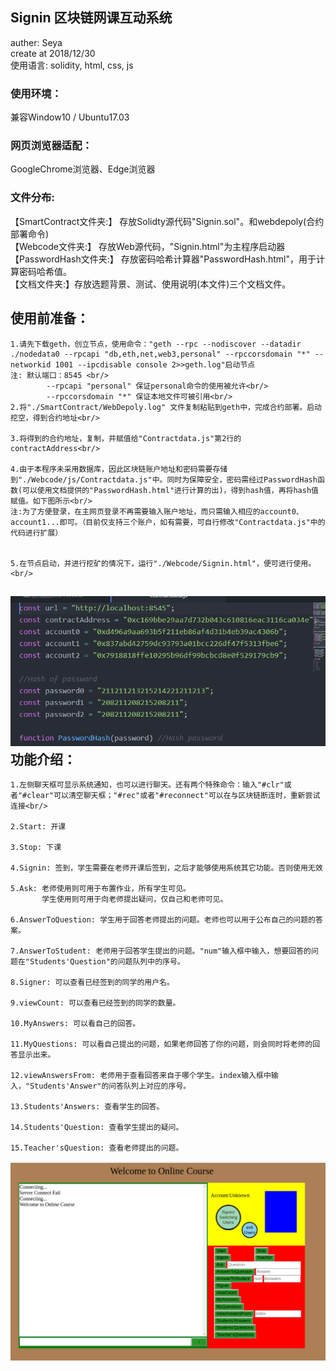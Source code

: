 Signin 区块链网课互动系统
----------------
auther: Seya<br/>
create at 2018/12/30<br/>
使用语言: solidity, html, css, js

<h3>使用环境：</h3>兼容Window10 / Ubuntu17.03
<h3>网页浏览器适配：</h3>GoogleChrome浏览器、Edge浏览器
<h3>文件分布:</h3>
	【SmartContract文件夹:】 存放Solidty源代码"Signin.sol"。和webdepoly(合约部署命令)<br/>
	【Webcode文件夹:】 存放Web源代码，"Signin.html"为主程序启动器<br/>
	【PasswordHash文件夹:】 存放密码哈希计算器"PasswordHash.html"，用于计算密码哈希值。<br/>
	【文档文件夹:】存放选题背景、测试、使用说明(本文件)三个文档文件。

使用前准备：<br/>
-----------

	1.请先下载geth，创立节点，使用命令："geth --rpc --nodiscover --datadir ./nodedata0 --rpcapi "db,eth,net,web3,personal" --rpccorsdomain "*" --networkid 1001 --ipcdisable console 2>>geth.log"启动节点
	注: 默认端口：8545 <br/>
			--rpcapi "personal" 保证personal命令的使用被允许<br/>
			--rpccorsdomain "*" 保证本地文件可被引用<br/>
	2.将"./SmartContract/WebDepoly.log" 文件复制粘贴到geth中，完成合约部署。启动挖空，得到合约地址<br/>

	3.将得到的合约地址，复制，并赋值给"Contractdata.js"第2行的contractAddress<br/>

	4.由于本程序未采用数据库，因此区块链账户地址和密码需要存储到"./Webcode/js/Contractdata.js"中。同时为保障安全，密码需经过PasswordHash函数(可以使用文档提供的"PasswordHash.html"进行计算的出)，得到hash值，再将hash值赋值。如下图所示<br/>
	注:为了方便登录，在主网页登录不再需要输入账户地址，而只需输入相应的account0、account1...即可。（目前仅支持三个账户，如有需要，可自行修改"Contractdata.js"中的代码进行扩展）


	5.在节点启动，并进行挖矿的情况下，运行"./Webcode/Signin.html"，便可进行使用。<br/>

![contractdata](./文档/img/contractdata.PNG)
功能介绍：<br/>
-------------
	1.左侧聊天框可显示系统通知，也可以进行聊天。还有两个特殊命令：输入"#clr"或者"#clear"可以清空聊天框；"#rec"或者"#reconnect"可以在与区块链断连时，重新尝试连接<br/>

	2.Start: 开课

	3.Stop: 下课

	4.Signin: 签到，学生需要在老师开课后签到，之后才能够使用系统其它功能。否则使用无效

	5.Ask: 老师使用则可用于布置作业，所有学生可见。
	       学生使用则可用于向老师提出疑问，仅自己和老师可见。

	6.AnswerToQuestion: 学生用于回答老师提出的问题。老师也可以用于公布自己的问题的答案。

	7.AnswerToStudent: 老师用于回答学生提出的问题。"num"输入框中输入，想要回答的问题在"Students'Question"的问题队列中的序号。

	8.Signer: 可以查看已经签到的同学的用户名。

	9.viewCount: 可以查看已经签到的同学的数量。

	10.MyAnswers: 可以看自己的回答。

	11.MyQuestions: 可以看自己提出的问题，如果老师回答了你的问题，则会同时将老师的回答显示出来。

	12.viewAnswersFrom: 老师用于查看回答来自于哪个学生。index输入框中输入，"Students'Answer"的问答队列上对应的序号。

	13.Students'Answers: 查看学生的回答。

	14.Students'Question: 查看学生提出的疑问。

	15.Teacher'sQuestion: 查看老师提出的问题。

![menu](./文档/img/menu.png)
